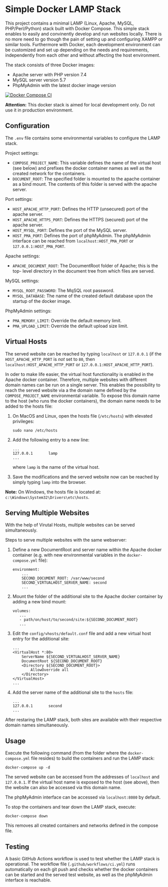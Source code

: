 # Simple Docker LAMP Stack

This project contains a minimal LAMP (Linux, Apache, MySQL, PHP/Perl/Python)
stack built with Docker Compose. This simple stack enables to easily and
convinently develop and run websites locally. There is no more need to go
though the pain of setting up and configuring XAMPP or similar tools.
Furthermore with Docker, each development environment can be customized and set
up depending on the needs and requirements, independently from each other and
without affecting the host environment.

The stack consists of three Docker images:
  - Apache server with PHP version 7.4
  - MySQL server version 5.7
  - PhpMyAdmin with the latest docker image version

[![Docker Compose CI](https://github.com/akospasztor/docker-lamp/actions/workflows/ci.yml/badge.svg)](https://github.com/akospasztor/docker-lamp)

**Attention:** This docker stack is aimed for local development only. Do not use it in production environment.

## Configuration

The `.env` file contains some environmental variables to configure the LAMP
stack.

Project settings:
  - `COMPOSE_PROJECT_NAME`: This variable defines the name of the virtual host
    (see below) and prefixes the docker container names as well as the created
    network for the containers.
  - `DOCUMENT_ROOT`: The specified folder is mounted to the apache container as
    a bind mount. The contents of this folder is served with the apache server.

Port settings:
  - `HOST_APACHE_HTTP_PORT`: Defines the HTTP (unsecured) port of the apache
    server.
  - `HOST_APACHE_HTTPS_PORT`: Defines the HTTPS (secured) port of the apache
    server.
  - `HOST_MYSQL_PORT`: Defines the port of the MySQL server.
  - `HOST_PMA_PORT`: Defines the port of phpMyAdmin. The phpMyAdmin interface
    can be reached from `localhost:HOST_PMA_PORT` or `127.0.0.1:HOST_PMA_PORT`.

Apache settings:
  - `APACHE_DOCUMENT_ROOT`: The DocumentRoot folder of Apache; this is the top-
    level directory in the document tree from which files are served.

MySQL settings:
  - `MYSQL_ROOT_PASSWORD`: The MqSQL root password.
  - `MYSQL_DATABASE`: The name of the created default database upon the startup
    of the docker image.

PhpMyAdmin settings:
  - `PMA_MEMORY_LIMIT`: Override the default memory limit.
  - `PMA_UPLOAD_LIMIT`: Override the default upload size limit.

## Virtual Hosts
The served website can be reached by typing `localhost` or `127.0.0.1` (if the
`HOST_APACHE_HTTP_PORT` is _not_ set to `80`, then
`localhost:HOST_APACHE_HTTP_PORT` or `127.0.0.1:HOST_APACHE_HTTP_PORT`).

In oder to make life easier, the virtual host functionality is enabled in the
Apache docker container. Therefore, multiple websites with different domain
names can be run on a single server. This enables the possibility to reach the
served website via a the domain name defined by the `COMPOSE_PROJECT_NAME`
environmental variable. To expose this domain name to the host (who runs
the docker containers), the domain name needs to be added to the hosts file:

1. On MacOS and Linux, open the hosts file (`/etc/hosts`) with elevated
   privileges:
   ```
   sudo nano /etc/hosts
   ```

2. Add the following entry to a new line:
   ```
   ...
   127.0.0.1       lamp
   ...
   ```
   where `lamp` is the name of the virtual host.

3. Save the modifications and the served website now can be reached by simply
   typing `lamp` into the browser.

**Note:** On Windows, the hosts file is located at:
`c:\Windows\System32\Drivers\etc\hosts`.

## Serving Multiple Websites

With the help of Virutal Hosts, multiple websites can be served simultaneously.

Steps to serve multiple websites with the same webserver:

1. Define a new DocumentRoot and server name within the Apache docker container
   (e.g. with new environmental variables in the `docker-compose.yml` file):
   ```
   environment:
       ...
       SECOND_DOCUMENT_ROOT: /var/www/second
       SECOND_VIRTUALHOST_SERVER_NAME: second
       ...
   ```

2. Mount the folder of the additional site to the Apache docker container by
   adding a new bind mount:
   ```
   volumes:
      ...
      - path/on/host/to/second/site:${SECOND_DOCUMENT_ROOT}
      ...
   ```

3. Edit the `config/vhosts/default.conf` file and add a new virtual host entry
   for the additional site:
   ```
   ...
   <VirtualHost *:80>
       ServerName ${SECOND_VIRTUALHOST_SERVER_NAME}
       DocumentRoot ${SECOND_DOCUMENT_ROOT}
       <Directory ${SECOND_DOCUMENT_ROOT}>
           AllowOverride all
       </Directory>
   </VirtualHost>
   ...
   ```

4. Add the server name of the additional site to the `hosts` file:
   ```
   ...
   127.0.0.1       second
   ...
   ```

After restaring the LAMP stack, both sites are available with their respective
domain names simultaneously.

## Usage

Execute the following command (from the folder where the `docker-compose.yml`
file resides) to build the containers and run the LAMP stack:
```
docker-compose up -d
```

The served website can be accessed from the addresses of `localhost` and
`127.0.0.1`. If the virtual host name is exposed to the host (see above), then
the website can also be accessed via this domain name.

The phpMyAdmin interface can be accessed via `localhost:8080` by default.

To stop the containers and tear down the LAMP stack, execute:
```
docker-compose down
```
This removes all created containers and networks defined in the compose file.


## Testing

A basic GitHub Actions workflow is used to test whether the LAMP stack is
operational. The workflow file (`.github/workflows/ci.yml`) runs automatically
on each git push and checks whether the docker containers can be started and
the served test website, as well as the phpMyAdmin interface is reachable.
